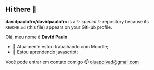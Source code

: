 ## Hi there 👋

**davidpaulofrc/davidpaulofrc** is a ✨ _special_ ✨ repository because its `README.md` (this file) appears on your GitHub profile.

Olá, meu nome é **David Paulo**
- 🔭 Atualmente estou trabalhando com Moodle;
- 🌱 Estou aprendendo javascript;
  
Você pode entrar em contato comigo 📫
oluapdivad@gmail.com
